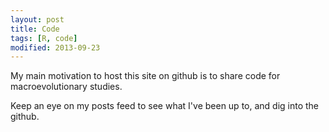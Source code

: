 ```yaml
---
layout: post
title: Code
tags: [R, code]
modified: 2013-09-23
---
```


My main motivation to host this site on github is to share code for macroevolutionary studies. 

Keep an eye on my posts feed to see what I've been up to, and dig into the github.
